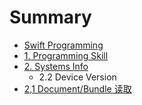 # Summary

* [Swift Programming](README.md)
* [1. Programming Skill](programming-skill.md)
* [2. Systems Info](systems-info.md)
  * 2.2 Device Version
* [2,1 Document/Bundle 读取](chapter1/11-documentbundle-du-qu.md)


